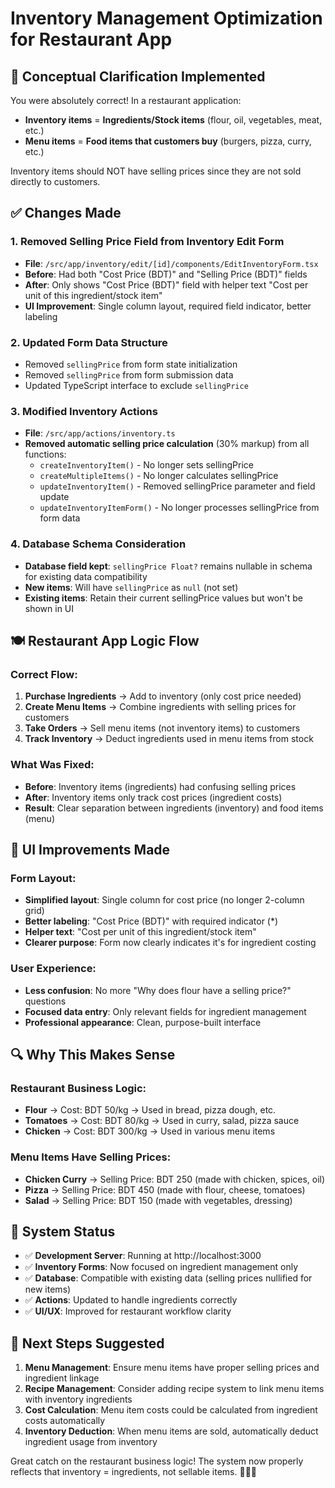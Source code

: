 # Inventory Management Optimization for Restaurant App

## 🎯 **Conceptual Clarification Implemented**

You were absolutely correct! In a restaurant application:
- **Inventory items** = **Ingredients/Stock items** (flour, oil, vegetables, meat, etc.)
- **Menu items** = **Food items that customers buy** (burgers, pizza, curry, etc.)

Inventory items should NOT have selling prices since they are not sold directly to customers.

## ✅ **Changes Made**

### 1. **Removed Selling Price Field from Inventory Edit Form**
- **File**: `/src/app/inventory/edit/[id]/components/EditInventoryForm.tsx`
- **Before**: Had both "Cost Price (BDT)" and "Selling Price (BDT)" fields
- **After**: Only shows "Cost Price (BDT)" field with helper text "Cost per unit of this ingredient/stock item"
- **UI Improvement**: Single column layout, required field indicator, better labeling

### 2. **Updated Form Data Structure**
- Removed `sellingPrice` from form state initialization
- Removed `sellingPrice` from form submission data
- Updated TypeScript interface to exclude `sellingPrice`

### 3. **Modified Inventory Actions**
- **File**: `/src/app/actions/inventory.ts`
- **Removed automatic selling price calculation** (30% markup) from all functions:
  - `createInventoryItem()` - No longer sets sellingPrice
  - `createMultipleItems()` - No longer calculates sellingPrice
  - `updateInventoryItem()` - Removed sellingPrice parameter and field update
  - `updateInventoryItemForm()` - No longer processes sellingPrice from form data

### 4. **Database Schema Consideration**
- **Database field kept**: `sellingPrice Float?` remains nullable in schema for existing data compatibility
- **New items**: Will have `sellingPrice` as `null` (not set)
- **Existing items**: Retain their current sellingPrice values but won't be shown in UI

## 🍽️ **Restaurant App Logic Flow**

### **Correct Flow:**
1. **Purchase Ingredients** → Add to inventory (only cost price needed)
2. **Create Menu Items** → Combine ingredients with selling prices for customers
3. **Take Orders** → Sell menu items (not inventory items) to customers
4. **Track Inventory** → Deduct ingredients used in menu items from stock

### **What Was Fixed:**
- **Before**: Inventory items (ingredients) had confusing selling prices
- **After**: Inventory items only track cost prices (ingredient costs)
- **Result**: Clear separation between ingredients (inventory) and food items (menu)

## 🎨 **UI Improvements Made**

### **Form Layout:**
- **Simplified layout**: Single column for cost price (no longer 2-column grid)
- **Better labeling**: "Cost Price (BDT)" with required indicator (*)
- **Helper text**: "Cost per unit of this ingredient/stock item"
- **Clearer purpose**: Form now clearly indicates it's for ingredient costing

### **User Experience:**
- **Less confusion**: No more "Why does flour have a selling price?" questions
- **Focused data entry**: Only relevant fields for ingredient management
- **Professional appearance**: Clean, purpose-built interface

## 🔍 **Why This Makes Sense**

### **Restaurant Business Logic:**
- **Flour** → Cost: BDT 50/kg → Used in bread, pizza dough, etc.
- **Tomatoes** → Cost: BDT 80/kg → Used in curry, salad, pizza sauce
- **Chicken** → Cost: BDT 300/kg → Used in various menu items

### **Menu Items Have Selling Prices:**
- **Chicken Curry** → Selling Price: BDT 250 (made with chicken, spices, oil)
- **Pizza** → Selling Price: BDT 450 (made with flour, cheese, tomatoes)
- **Salad** → Selling Price: BDT 150 (made with vegetables, dressing)

## 🚀 **System Status**

- ✅ **Development Server**: Running at http://localhost:3000
- ✅ **Inventory Forms**: Now focused on ingredient management only
- ✅ **Database**: Compatible with existing data (selling prices nullified for new items)
- ✅ **Actions**: Updated to handle ingredients correctly
- ✅ **UI/UX**: Improved for restaurant workflow clarity

## 🎯 **Next Steps Suggested**

1. **Menu Management**: Ensure menu items have proper selling prices and ingredient linkage
2. **Recipe Management**: Consider adding recipe system to link menu items with inventory ingredients
3. **Cost Calculation**: Menu item costs could be calculated from ingredient costs automatically
4. **Inventory Deduction**: When menu items are sold, automatically deduct ingredient usage from inventory

Great catch on the restaurant business logic! The system now properly reflects that inventory = ingredients, not sellable items. 🏪👨‍🍳
